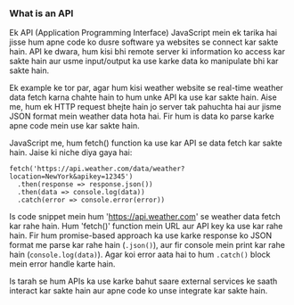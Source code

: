 ### What is an API

Ek API (Application Programming Interface) JavaScript mein ek tarika hai jisse hum apne code ko dusre software ya websites se connect kar sakte hain. API ke dwara, hum kisi bhi remote server ki information ko access kar sakte hain aur usme input/output ka use karke data ko manipulate bhi kar sakte hain.

Ek example ke tor par, agar hum kisi weather website se real-time weather data fetch karna chahte hain to hum unke API ka use kar sakte hain. Aise me, hum ek HTTP request bhejte hain jo server tak pahuchta hai aur jisme JSON format mein weather data hota hai. Fir hum is data ko parse karke apne code mein use kar sakte hain.

JavaScript me, hum fetch() function ka use kar API se data fetch kar sakte hain. Jaise ki niche diya gaya hai:

```
fetch('https://api.weather.com/data/weather?location=NewYork&apikey=12345')
  .then(response => response.json())
  .then(data => console.log(data))
  .catch(error => console.error(error))
```

Is code snippet mein hum 'https://api.weather.com' se weather data fetch kar rahe hain. Hum 'fetch()' function mein URL aur API key ka use kar rahe hain. Fir hum promise-based approach ka use karke response ko JSON format me parse kar rahe hain (`.json()`), aur fir console mein print kar rahe hain (`console.log(data)`). Agar koi error aata hai to hum `.catch()` block mein error handle karte hain.

Is tarah se hum APIs ka use karke bahut saare external services ke saath interact kar sakte hain aur apne code ko unse integrate kar sakte hain.
